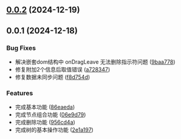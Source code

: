 

## [0.0.2](https://github.com/mypandora/query-builder/compare/v0.0.1...v0.0.2) (2024-12-19)

## 0.0.1 (2024-12-18)


### Bug Fixes

* 解决嵌套dom结构中 onDragLeave 无法删除指示符问题 ([9baa778](https://github.com/mypandora/query-builder/commit/9baa778171efda8b777ddfd7ef665900326f09e8))
* 修复附加2个信息后取值错误 ([a728347](https://github.com/mypandora/query-builder/commit/a728347eecb3e07a93a1a48912d75b1cb72ba52d))
* 修复数据未同步问题 ([f8d754d](https://github.com/mypandora/query-builder/commit/f8d754d1b3e2e810e7d874bc1bccfe17a4a97d70))


### Features

* 完成基本功能 ([86eaeda](https://github.com/mypandora/query-builder/commit/86eaeda3368c00395a8149a86de6f9f68d390f30))
* 完成节点组合功能 ([06e9d79](https://github.com/mypandora/query-builder/commit/06e9d791a2ee18cf5d64be33094438a3f0b29bd8))
* 完成删除功能 ([956cd4a](https://github.com/mypandora/query-builder/commit/956cd4a3b5998821fa2a993dad10b01ea6210bdf))
* 完成树的基本操作功能 ([2e1a197](https://github.com/mypandora/query-builder/commit/2e1a1973637f074130d5c4c598e81c73bb933e71))
